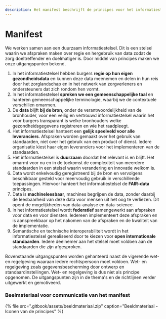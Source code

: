 ```yaml
---
description: Het manifest beschrijft de principes voor het informatiestelsel in de zorg.
---
```


# Manifest

We werken samen aan een duurzaam informatiestelsel. Dit is een stelsel waarin we afspraken maken over regie en hergebruik van data zodat de zorg doeltreffender en doelmatiger is. Door middel van principes maken we onze uitgangspunten bekend. 

1. In het informatiestelsel hebben burgers **regie op hun eigen gezondheidsdata** en kunnen deze data meenemen en delen in hun reis door het zorglandschap en in het netwerk van zorgverleners en ondersteuners dat zich rondom hen vormt.
2. In het informatiestelsel **spreken we een gemeenschappelijke taal** en hanteren gemeenschappelijke terminologie, waarbij we de contextuele verschillen omarmen.
3. De **data** blijft **bij de bron**, onder de verantwoordelijkheid van de bronhouder, voor een veilig en vertrouwd informatiestelsel waarin het voor burgers transparant is welke bronhouders welke gezondheidsgegevens registreren en wie het raadpleegt. 
4. Het informatiestelsel hanteert een **gelijk speelveld voor alle leveranciers**. Afspraken worden gemaakt over het gebruik van standaarden, niet over het gebruik van een product of dienst. Iedere organisatie kiest haar eigen leveranciers voor het implementeren van de standaarden. 
5. Het informatiestelsel is **duurzaam** doordat het relevant is en blijft. Het omarmt voor nu en in de toekomst de complexiteit van meerdere standaarden in een stelsel waarin verandering en innovatie welkom is. 
6. Data wordt enkelvoudig geregistreerd bij de bron en vervolgens beschikbaar gesteld voor meervoudig gebruik in verschillende toepassingen. Hiervoor hanteert het informatiestelsel de **FAIR-data** principes.
7. Data is **machineleesbaar**, machines begrijpen de data, zonder daarbij de leesbaarheid van deze data voor mensen uit het oog te verliezen. Dit opent de mogelijkheden van data-analyse en data-science.
8. In het informatiestelsel wordt **federatief** samengewerkt aan afspraken voor data en voor diensten. Iedereen implementeert deze afspraken en is aanspreekbaar op het nakomen van de afspraken en de kwaliteit van de implementatie. 
9. Semantische en technische interoperabiliteit wordt in het informatiestelsel gerealiseerd door te kiezen voor **open internationale standaarden**. Iedere deelnemer aan het stelsel moet voldoen aan de standaarden die zijn afgesproken.

Bovenstaande uitgangspunten worden gehanteerd naast de vigerende wet- en regelgeving waaraan iedere rechtspersoon moet voldoen. Wet- en regelgeving zoals gegevensbescherming door ontwerp en standaardinstellingen. Wet- en regelgeving is dus niet als principe opgenomen. De uitgangspunten zijn in de thema's en de richtlijnen verder uitgewerkt en gemotiveerd.

### Beelmateriaal voor communicatie van het manifest

{% file src=".gitbook/assets/beeldmateriaal.zip" caption="Beeldmateriaal - Iconen van de principes" %}

